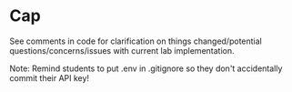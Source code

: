 # Cap

See comments in code for clarification on things changed/potential questions/concerns/issues with current lab implementation.

Note: Remind students to put .env in .gitignore so they don't accidentally commit their API key!